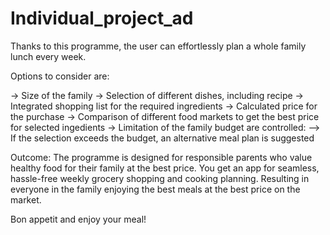 # Individual_project_ad
Thanks to this programme, the user can effortlessly plan a whole family lunch every week.

Options to consider are:

-> Size of the family
-> Selection of different dishes, including recipe
-> Integrated shopping list for the required ingredients
-> Calculated price for the purchase
-> Comparison of different food markets to get the best price for selected ingedients
-> Limitation of the family budget are controlled:
--> If the selection exceeds the budget, an alternative meal plan is suggested 

Outcome:
The programme is designed for responsible parents who value healthy food for their family at the best price.
You get an app for seamless, hassle-free weekly grocery shopping and cooking planning.
Resulting in everyone in the family enjoying the best meals at the best price on the market.

Bon appetit and enjoy your meal!

